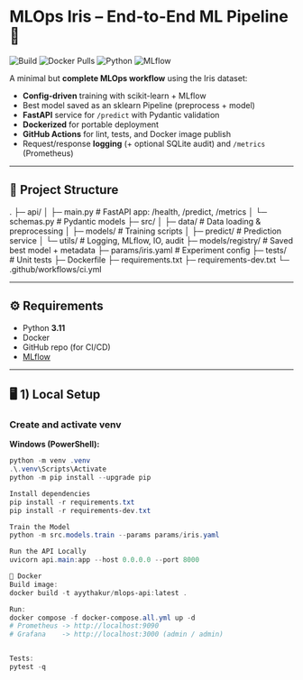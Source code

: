 # MLOps Iris – End-to-End ML Pipeline 🚀

![Build](https://img.shields.io/github/actions/workflow/status/<your-github-username>/<your-repo-name>/ci.yml?branch=main)
![Docker Pulls](https://img.shields.io/docker/pulls/<your-dockerhub-username>/mlops-api)
![Python](https://img.shields.io/badge/python-3.11-blue)
![MLflow](https://img.shields.io/badge/MLflow-2.x-orange)

A minimal but **complete MLOps workflow** using the Iris dataset:

- **Config-driven** training with scikit-learn + MLflow  
- Best model saved as an sklearn Pipeline (preprocess + model)  
- **FastAPI** service for `/predict` with Pydantic validation  
- **Dockerized** for portable deployment  
- **GitHub Actions** for lint, tests, and Docker image publish  
- Request/response **logging** (+ optional SQLite audit) and `/metrics` (Prometheus)

---

## 📂 Project Structure

.
├─ api/
│ ├─ main.py # FastAPI app: /health, /predict, /metrics
│ └─ schemas.py # Pydantic models
├─ src/
│ ├─ data/ # Data loading & preprocessing
│ ├─ models/ # Training scripts
│ ├─ predict/ # Prediction service
│ └─ utils/ # Logging, MLflow, IO, audit
├─ models/registry/ # Saved best model + metadata
├─ params/iris.yaml # Experiment config
├─ tests/ # Unit tests
├─ Dockerfile
├─ requirements.txt
├─ requirements-dev.txt
└─ .github/workflows/ci.yml


---

## ⚙️ Requirements

- Python **3.11**
- Docker
- GitHub repo (for CI/CD)
- [MLflow](https://mlflow.org/)

---

## 🖥 1) Local Setup

### Create and activate venv
**Windows (PowerShell):**
```powershell
python -m venv .venv
.\.venv\Scripts\Activate
python -m pip install --upgrade pip

Install dependencies
pip install -r requirements.txt
pip install -r requirements-dev.txt

Train the Model
python -m src.models.train --params params/iris.yaml

Run the API Locally
uvicorn api.main:app --host 0.0.0.0 --port 8000

🐳 Docker
Build image:
docker build -t ayythakur/mlops-api:latest .

Run:
docker compose -f docker-compose.all.yml up -d
# Prometheus -> http://localhost:9090
# Grafana    -> http://localhost:3000 (admin / admin)


Tests:
pytest -q

